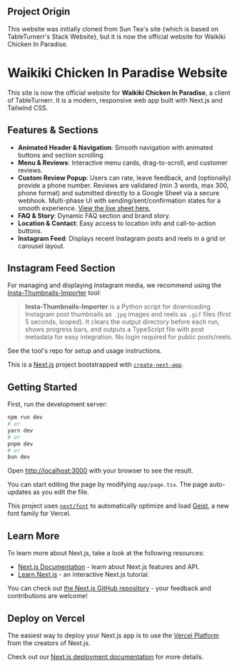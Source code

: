 ## Project Origin

This website was initially cloned from Sun Tea's site {which is based on TableTurnerr's Stack Website}, but it is now the official website for Waikiki Chicken In Paradise.

# Waikiki Chicken In Paradise Website

This site is now the official website for **Waikiki Chicken In Paradise**, a client of TableTurnerr. It is a modern, responsive web app built with Next.js and Tailwind CSS.


## Features & Sections

- **Animated Header & Navigation**: Smooth navigation with animated buttons and section scrolling.
- **Menu & Reviews**: Interactive menu cards, drag-to-scroll, and customer reviews.
- **Custom Review Popup**: Users can rate, leave feedback, and (optionally) provide a phone number. Reviews are validated (min 3 words, max 300, phone format) and submitted directly to a Google Sheet via a secure webhook. Multi-phase UI with sending/sent/confirmation states for a smooth experience. [View the live sheet here.](https://docs.google.com/spreadsheets/d/1AHVK5s7O1gm4Tg9zCI8e-NYa8dytvfta7jBKE3-HrwI/)
- **FAQ & Story**: Dynamic FAQ section and brand story.
- **Location & Contact**: Easy access to location info and call-to-action buttons.
- **Instagram Feed**: Displays recent Instagram posts and reels in a grid or carousel layout.

## Instagram Feed Section

For managing and displaying Instagram media, we recommend using the [Insta-Thumbnails-Importer](https://github.com/Hashaam101/Insta-Thumbnails-Importer) tool:

> **Insta-Thumbnails-Importer** is a Python script for downloading Instagram post thumbnails as `.jpg` images and reels as `.gif` files (first 5 seconds, looped). It clears the output directory before each run, shows progress bars, and outputs a TypeScript file with post metadata for easy integration. No login required for public posts/reels.

See the tool's repo for setup and usage instructions.

This is a [Next.js](https://nextjs.org) project bootstrapped with [`create-next-app`](https://nextjs.org/docs/app/api-reference/cli/create-next-app).

## Getting Started

First, run the development server:

```bash
npm run dev
# or
yarn dev
# or
pnpm dev
# or
bun dev
```

Open [http://localhost:3000](http://localhost:3000) with your browser to see the result.

You can start editing the page by modifying `app/page.tsx`. The page auto-updates as you edit the file.

This project uses [`next/font`](https://nextjs.org/docs/app/building-your-application/optimizing/fonts) to automatically optimize and load [Geist](https://vercel.com/font), a new font family for Vercel.

## Learn More

To learn more about Next.js, take a look at the following resources:

- [Next.js Documentation](https://nextjs.org/docs) - learn about Next.js features and API.
- [Learn Next.js](https://nextjs.org/learn) - an interactive Next.js tutorial.

You can check out [the Next.js GitHub repository](https://github.com/vercel/next.js) - your feedback and contributions are welcome!

## Deploy on Vercel

The easiest way to deploy your Next.js app is to use the [Vercel Platform](https://vercel.com/new?utm_medium=default-template&filter=next.js&utm_source=create-next-app&utm_campaign=create-next-app-readme) from the creators of Next.js.

Check out our [Next.js deployment documentation](https://nextjs.org/docs/app/building-your-application/deploying) for more details.
